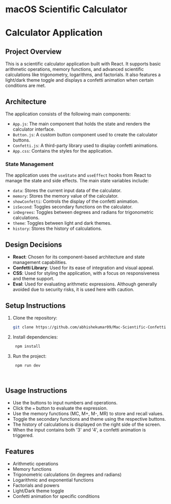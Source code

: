 # macOS Scientific Calculator 
# Calculator Application

## Project Overview
This is a scientific calculator application built with React. It supports basic arithmetic operations, memory functions, and advanced scientific calculations like trigonometry, logarithms, and factorials. It also features a light/dark theme toggle and displays a confetti animation when certain conditions are met.

## Architecture
The application consists of the following main components:
- `App.js`: The main component that holds the state and renders the calculator interface.
- `Button.js`: A custom button component used to create the calculator buttons.
- `Confetti.js`: A third-party library used to display confetti animations.
- `App.css`: Contains the styles for the application.

### State Management
The application uses the `useState` and `useEffect` hooks from React to manage the state and side effects. The main state variables include:
- `data`: Stores the current input data of the calculator.
- `memory`: Stores the memory value of the calculator.
- `showConfetti`: Controls the display of the confetti animation.
- `isSecond`: Toggles secondary functions on the calculator.
- `inDegrees`: Toggles between degrees and radians for trigonometric calculations.
- `theme`: Toggles between light and dark themes.
- `history`: Stores the history of calculations.

## Design Decisions
- **React**: Chosen for its component-based architecture and state management capabilities.
- **Confetti Library**: Used for its ease of integration and visual appeal.
- **CSS**: Used for styling the application, with a focus on responsiveness and theme support.
- **Eval**: Used for evaluating arithmetic expressions. Although generally avoided due to security risks, it is used here with caution.

## Setup Instructions
1. Clone the repository:
   ```bash
   git clone https://github.com/abhishekumar09/Mac-Scientific-Confetti-Calculator
2. Install dependencies: 
   ```bash
    npm install
3. Run the project:
   ```bash
    npm run dev

    
## Usage Instructions
- Use the buttons to input numbers and operations.
- Click the `=` button to evaluate the expression.
- Use the memory functions (MC, M+, M-, MR) to store and recall values.
- Toggle the secondary functions and theme using the respective buttons.
- The history of calculations is displayed on the right side of the screen.
- When the input contains both '3' and '4', a confetti animation is triggered.

## Features
- Arithmetic operations
- Memory functions
- Trigonometric calculations (in degrees and radians)
- Logarithmic and exponential functions
- Factorials and powers
- Light/Dark theme toggle
- Confetti animation for specific conditions



